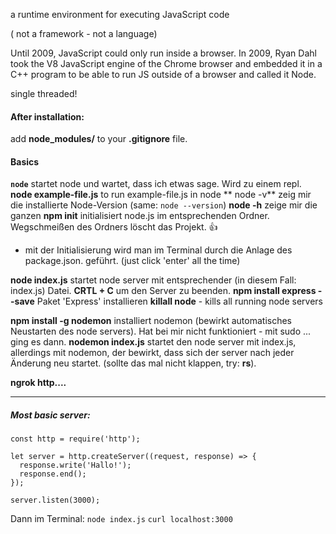 a runtime environment for executing JavaScript code

( not a framework - not a language)

Until 2009, JavaScript could only run inside a browser. In 2009, Ryan Dahl took the V8 JavaScript engine of the Chrome browser and embedded it in a C++ program to be able to run JS outside of a browser and called it Node. 

single threaded!


#### After installation: 
add **node_modules/** to your **.gitignore** file.


#### Basics
**`node`** startet node und wartet, dass ich etwas sage. Wird zu einem repl.
**node example-file.js** to run example-file.js in node
** node -v** zeig mir die installierte Node-Version (same: `node --version`)
**node -h** zeige mir die ganzen 
**npm init** initialisiert node.js im entsprechenden Ordner. Wegschmeißen des Ordners löscht das Projekt. 👍
- mit der Initialisierung wird man im Terminal durch die Anlage des package.json. geführt. (just click 'enter' all the time)

**node index.js**  startet node server mit entsprechender (in diesem Fall: index.js) Datei. 
**CRTL + C** um den Server zu beenden.
**npm install express --save** Paket 'Express' installieren
**killall node** - kills all running node servers

**npm install -g nodemon** installiert nodemon (bewirkt automatisches Neustarten des node servers). Hat bei mir nicht funktioniert - mit sudo ... ging es dann.
**nodemon index.js** startet den node server mit index.js, allerdings mit nodemon, der bewirkt, dass sich der server nach jeder Änderung neu startet. (sollte das mal nicht klappen, try: **rs**).



**ngrok http....**

---

##### Most basic server:
```
const http = require('http');

let server = http.createServer((request, response) => {
  response.write('Hallo!');
  response.end();
});

server.listen(3000);
```
Dann im Terminal:
`node index.js`
`curl localhost:3000`
